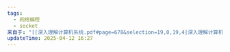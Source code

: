 ```yaml
---
tags:
  - 网络编程
  - socket
来自于: "[[深入理解计算机系统.pdf#page=678&selection=19,0,19,4|深入理解计算机系统, page 678]]"
updateTime: 2025-04-12 16:27
---
```

